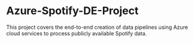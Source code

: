 # Azure-Spotify-DE-Project
This project covers the end-to-end creation of data pipelines using Azure cloud services to process publicly available Spotify data.
